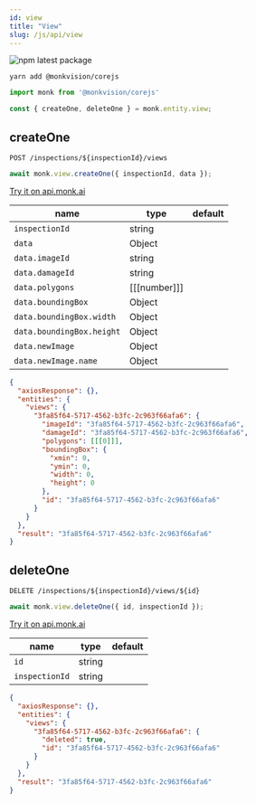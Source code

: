 ```yaml
---
id: view
title: "View"
slug: /js/api/view
---
```


![npm latest package](https://img.shields.io/npm/v/@monkvision/corejs/latest.svg)

```yarn
yarn add @monkvision/corejs
```

```js
import monk from '@monkvision/corejs'

const { createOne, deleteOne } = monk.entity.view;
```

## createOne
`POST /inspections/${inspectionId}/views`

```javascript
await monk.view.createOne({ inspectionId, data });
```

[Try it on api.monk.ai](https://api.monk.ai/v1/apidocs/#/View/post_view)

| **name**                                   | **type**        | **default** |
|--------------------------------------------|-----------------|-------------|
| `inspectionId`                             | string          |             |
| `data`                                     | Object          |             |
| `data.imageId`                             | string          |             |
| `data.damageId`                            | string          |             |
| `data.polygons`                            | \[\[\[number]]] |             |
| `data.boundingBox`                         | Object          |             |
| `data.boundingBox.width`                   | Object          |             |
| `data.boundingBox.height`                  | Object          |             |
| `data.newImage`                            | Object          |             |
| `data.newImage.name`                       | Object          |             |

```json
{
  "axiosResponse": {},
  "entities": {
    "views": {
      "3fa85f64-5717-4562-b3fc-2c963f66afa6": {
        "imageId": "3fa85f64-5717-4562-b3fc-2c963f66afa6",
        "damageId": "3fa85f64-5717-4562-b3fc-2c963f66afa6",
        "polygons": [[[0]]],
        "boundingBox": {
          "xmin": 0,
          "ymin": 0,
          "width": 0,
          "height": 0
        },
        "id": "3fa85f64-5717-4562-b3fc-2c963f66afa6"
      }
    }
  },
  "result": "3fa85f64-5717-4562-b3fc-2c963f66afa6"
}
```

## deleteOne
`DELETE /inspections/${inspectionId}/views/${id}`

```javascript
await monk.view.deleteOne({ id, inspectionId });
```

[Try it on api.monk.ai](https://api.monk.ai/v1/apidocs/#/View/delete_view)

| **name**             | **type** | **default** |
|----------------------|----------|-------------|
| `id`                 | string   |             |
| `inspectionId`       | string   |             |

```json
{
  "axiosResponse": {},
  "entities": {
    "views": {
      "3fa85f64-5717-4562-b3fc-2c963f66afa6": {
        "deleted": true,
        "id": "3fa85f64-5717-4562-b3fc-2c963f66afa6"
      }
    }
  },
  "result": "3fa85f64-5717-4562-b3fc-2c963f66afa6"
}
```
